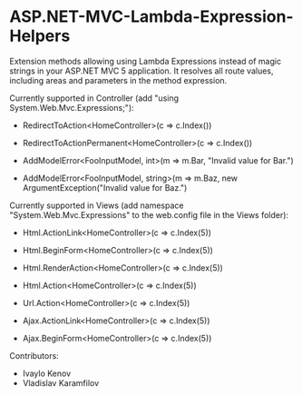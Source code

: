 ASP.NET-MVC-Lambda-Expression-Helpers
=====================================
Extension methods allowing using Lambda Expressions instead of magic strings in your ASP.NET MVC 5 application. It resolves all route values, including areas and parameters in the method expression.

Currently supported in Controller (add "using System.Web.Mvc.Expressions;"):

- RedirectToAction\<HomeController\>(c => c.Index())

- RedirectToActionPermanent\<HomeController\>(c => c.Index())

- AddModelError\<FooInputModel, int\>(m => m.Bar, "Invalid value for Bar.")

- AddModelError\<FooInputModel, string\>(m => m.Baz, new ArgumentException("Invalid value for Baz.")

Currently supported in Views (add namespace "System.Web.Mvc.Expressions" to the web.config file in the Views folder):

- Html.ActionLink\<HomeController\>(c => c.Index(5))

- Html.BeginForm\<HomeController\>(c => c.Index(5))

- Html.RenderAction\<HomeController\>(c => c.Index(5))

- Html.Action\<HomeController\>(c => c.Index(5))

- Url.Action\<HomeController\>(c => c.Index(5))

- Ajax.ActionLink\<HomeController\>(c => c.Index(5))

- Ajax.BeginForm\<HomeController\>(c => c.Index(5))

Contributors:

- Ivaylo Kenov
- Vladislav Karamfilov
